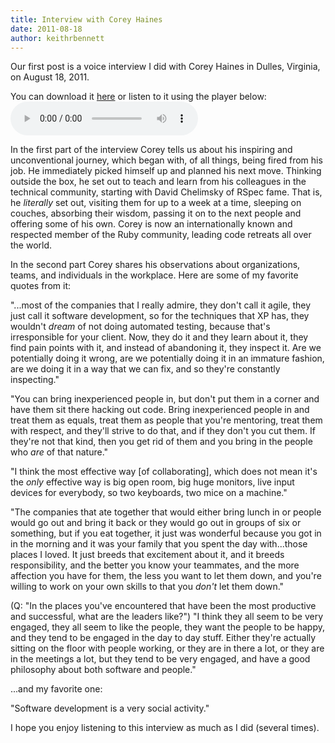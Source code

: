 ```yaml
---
title: Interview with Corey Haines
date: 2011-08-18
author: keithrbennett
---
```


Our first post is a voice interview I did with Corey Haines in Dulles, Virginia, on August 18, 2011.

You can download it [here](/assets/audio/corey-haines-dulles-hyatt-2011-08-18.mp3) or listen to it using the player below:
<audio src="/assets/audio/corey-haines-dulles-hyatt-2011-08-18.mp3" controls preload>
Corey Haines Podcast Audio
</audio>

In the first part of the interview Corey tells us about his inspiring and unconventional journey, which began with, of all things, being fired from his job.  He immediately picked himself up and planned his next move.  Thinking outside the box, he set out to teach and learn from his colleagues in the technical community, starting with David Chelimsky of RSpec fame.  That is, he *literally* set out, visiting them for up to a week at a time, sleeping on couches, absorbing their wisdom, passing it on to the next people and offering some of his own.  Corey is now an internationally known and respected member of the Ruby community, leading code retreats all over the world.

In the second part Corey shares his observations about organizations, teams, and individuals in the workplace.  Here are some of my favorite quotes from it:

"...most of the companies that I really admire, they don't call it agile, they just call it software development, so for the techniques that XP has, they wouldn't *dream* of not doing automated testing, because that's irresponsible for your client.  Now, they do it and they learn about it, they find pain points with it, and instead of abandoning it, they inspect it. Are we potentially doing it wrong, are we potentially doing it in an immature fashion, are we doing it in a way that we can fix, and so they're constantly inspecting."

"You can bring inexperienced people in, but don't put them in a corner and have them sit there hacking out code.  Bring inexperienced people in and treat them as equals, treat them as people that you're mentoring, treat them with respect, and they'll strive to do that, and if they don't you cut them. If they're not that kind, then you get rid of them and you bring in the people who *are* of that nature."

"I think the most effective way [of collaborating], which does not mean it's the *only* effective way is big open room, big huge monitors, live input devices for everybody, so two keyboards, two mice on a machine."

"The companies that ate together that would either bring lunch in or people would go out and bring it back or they would go out in groups of six or something, but if you eat together, it just was wonderful because you got in in the morning and it was your family that you spent the day with...those places I loved.  It just breeds that excitement about it, and it breeds responsibility, and the better you know your teammates, and the more affection you have for them, the less you want to let them down, and you're willing to work on your own skills to that you *don't* let them down."

(Q: "In the places you've encountered that have been the most productive and successful, what are the leaders like?")  "I think they all seem to be very engaged, they all seem to like the people, they want the people to be happy, and they tend to be engaged in the day to day stuff.  Either they're actually sitting on the floor with people working, or they are in there a lot, or they are in the meetings a lot, but they tend to be very engaged, and have a good philosophy about both software and people."

...and my favorite one:

"Software development is a very social activity."

I hope you enjoy listening to this interview as much as I did (several times).